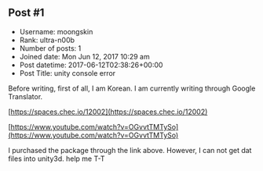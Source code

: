 ## Post #1
- Username: moongskin
- Rank: ultra-n00b
- Number of posts: 1
- Joined date: Mon Jun 12, 2017 10:29 am
- Post datetime: 2017-06-12T02:38:26+00:00
- Post Title: unity console error

Before writing, first of all, I am Korean.
I am currently writing through Google Translator.


[https://spaces.chec.io/12002](https://spaces.chec.io/12002)

[https://www.youtube.com/watch?v=OGvvtTMTySo](https://www.youtube.com/watch?v=OGvvtTMTySo)

I purchased the package through the link above.
However, I can not get dat files into unity3d.
help me T-T
